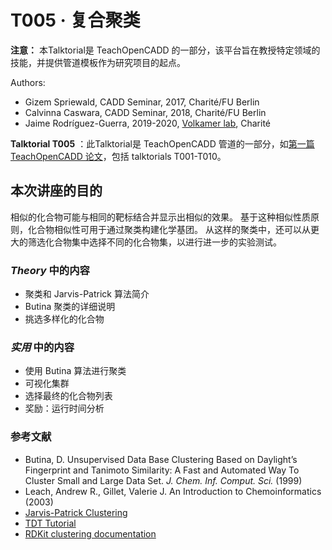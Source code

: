 # T005 · 复合聚类

 **注意：** 本Talktorial是 TeachOpenCADD 的一部分，该平台旨在教授特定领域的技能，并提供管道模板作为研究项目的起点。

Authors:

- Gizem Spriewald, CADD Seminar, 2017, Charité/FU Berlin
- Calvinna Caswara, CADD Seminar, 2018, Charité/FU Berlin
- Jaime Rodríguez-Guerra, 2019-2020, [Volkamer lab](https://volkamerlab.org), Charité


 **Talktorial T005** ：此Talktorial是 TeachOpenCADD 管道的一部分，如[第一篇 TeachOpenCADD 论文](https://jcheminf.biomedcentral.com/articles/10.1186/s13321-019-0351-x)，包括 talktorials T001-T010。


## 本次讲座的目的


<!-- TODO: The wording of this paragraph is confusing -->

相似的化合物可能与相同的靶标结合并显示出相似的效果。
基于这种相似性质原则，化合物相似性可用于通过聚类构建化学基团。
从这样的聚类中，还可以从更大的筛选化合物集中选择不同的化合物集，以进行进一步的实验测试。


### _Theory_ 中的内容

* 聚类和 Jarvis-Patrick 算法简介
* Butina 聚类的详细说明
* 挑选多样化的化合物

### _实用_ 中的内容

* 使用 Butina 算法进行聚类
* 可视化集群
* 选择最终的化合物列表
* 奖励：运行时间分析

### 参考文献

* Butina, D. Unsupervised Data Base Clustering Based on Daylight’s Fingerprint and Tanimoto Similarity: A Fast and Automated Way To Cluster Small and Large Data Set. _J. Chem. Inf. Comput. Sci._ (1999)
* Leach, Andrew R., Gillet, Valerie J. An Introduction to Chemoinformatics (2003)
* [Jarvis-Patrick Clustering](http://www.improvedoutcomes.com/docs/WebSiteDocs/Clustering/Jarvis-Patrick_Clustering_Overview.htm)
* [TDT Tutorial](https://github.com/sriniker/TDT-tutorial-2014/blob/master/TDT_challenge_tutorial.ipynb)
* [RDKit clustering documentation](http://rdkit.org/docs/Cookbook.html#clustering-molecules)
